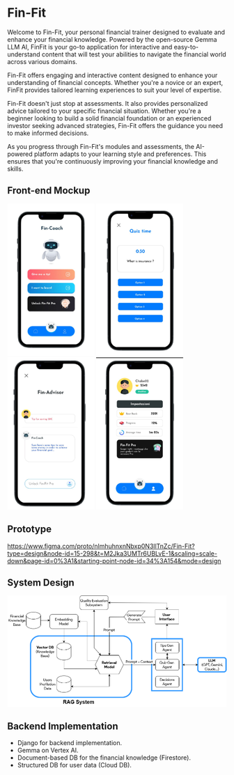 # Fin-Fit

Welcome to Fin-Fit, your personal financial trainer designed to evaluate and enhance your financial knowledge. Powered by the open-source Gemma LLM AI, FinFit is your go-to application for interactive and easy-to-understand content that will test your abilities to navigate the financial world across various domains.

Fin-Fit offers engaging and interactive content designed to enhance your understanding of financial concepts. Whether you're a novice or an expert, FinFit provides tailored learning experiences to suit your level of expertise.

Fin-Fit doesn't just stop at assessments. It also provides personalized advice tailored to your specific financial situation. Whether you're a beginner looking to build a solid financial foundation or an experienced investor seeking advanced strategies, Fin-Fit offers the guidance you need to make informed decisions.

As you progress through Fin-Fit's modules and assessments, the AI-powered platform adapts to your learning style and preferences. This ensures that you're continuously improving your financial knowledge and skills.

## Front-end Mockup
<p>
    <img src="./images/index.jpg" width="200" height="350"/>  
    <img src="./images/quiz.jpg" width="200" height="350"/> 
    <img src="./images/advisor.jpg" width="200" height="350"/> 
    <img src="./images/profile.jpg" width="200" height="350"/> 
</p>

## Prototype
https://www.figma.com/proto/nlmhuhnxnNbxp0N3llTnZc/Fin-Fit?type=design&node-id=15-298&t=M2Jka3UMTr6UBLvE-1&scaling=scale-down&page-id=0%3A1&starting-point-node-id=34%3A154&mode=design

## System Design

![design-model](./images/System_Design.png)

## Backend Implementation
- Django for backend implementation.
- Gemma on Vertex AI.
- Document-based DB for the financial knowledge (Firestore).
- Structured DB for user data (Cloud DB).
